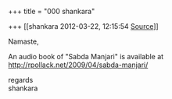 +++
title = "000 shankara"

+++
[[shankara	2012-03-22, 12:15:54 [Source](https://groups.google.com/g/samskrita/c/Lh-ouLHfqVo)]]



Namaste,

  

An audio book of "Sabda Manjari" is available at <http://rpollack.net/2009/04/sabda-manjari/>



regards  
shankara

